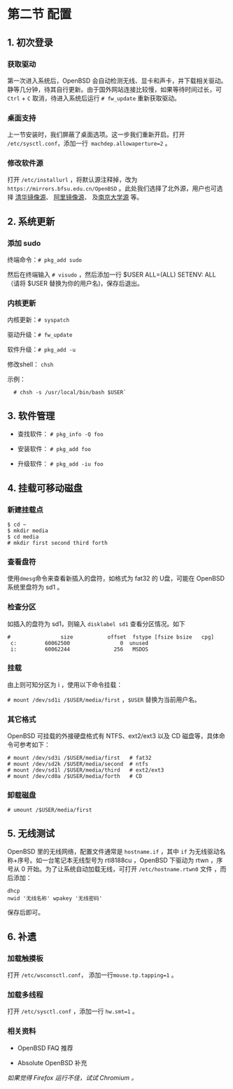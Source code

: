 # 第二节 配置

## 1. 初次登录

### 获取驱动

第一次进入系统后，OpenBSD 会自动检测无线、显卡和声卡，并下载相关驱动。静等几分钟，待其自行更新。由于国外网站连接比较慢，如果等待时间过长，可 `Ctrl` + `C` 取消，待进入系统后运行 `# fw_update` 重新获取驱动。

### 桌面支持

上一节安装时，我们屏蔽了桌面选项。这一步我们重新开启。打开 `/etc/sysctl.conf`，添加一行` machdep.allowaperture=2` 。

### 修改软件源

打开 `/etc/installurl` ，将默认源注释掉，改为 `https://mirrors.bfsu.edu.cn/OpenBSD` 。此处我们选择了北外源，用户也可选择 [清华镜像源](https://mirrors.tuna.tsinghua.edu.cn/OpenBSD)、 [阿里镜像源](https://mirrors.aliyun.com/openbsd)、 及[南京大学源](https://mirror.sjtu.edu.cn/OpenBSD) 等。

## 2. 系统更新

### 添加 sudo

终端命令：`# pkg_add sudo`

然后在终端输入 `# visudo` ，然后添加一行 $USER ALL=(ALL) SETENV: ALL （请将 $USER 替换为你的用户名)，保存后退出。

### 内核更新

内核更新：`# syspatch`

驱动升级：`# fw_update`

软件升级：`# pkg_add -u`

修改shell： `chsh`
 
 示例：
 
```    
  # chsh -s /usr/local/bin/bash $USER`
```

## 3. 软件管理

- 查找软件： `# pkg_info -Q foo`

- 安装软件： `# pkg_add foo`

- 升级软件： `# pkg_add -iu foo`


## 4. 挂载可移动磁盘

### 新建挂载点

```
$ cd ~
$ mkdir media
$ cd media
# mkdir first second third forth
```
### 查看盘符

使用`dmesg`命令来查看新插入的盘符，如格式为 fat32 的 U盘，可能在 OpenBSD 系统里盘符为 sd1 。

### 检查分区

如插入的盘符为 sd1，则输入 `disklabel sd1` 查看分区情况。如下
```
#                size           offset  fstype [fsize bsize   cpg]
 c:         60062500                0  unused                    
 i:         60062244              256   MSDOS    
```

### 挂载

由上则可知分区为 i ，使用以下命令挂载：

`# mount /dev/sd1i /$USER/media/first` ，`$USER` 替换为当前用户名。

### 其它格式

OpenBSD 可挂载的外接硬盘格式有 NTFS、ext2/ext3 以及 CD 磁盘等，具体命令可参考如下：

```
# mount /dev/sd3i /$USER/media/first   # fat32
# mount /dev/sd2k /$USER/media/second  # ntfs
# mount /dev/sd1l /$USER/media/third   # ext2/ext3
# mount /dev/cd0a /$USER/media/forth   # CD
```

### 卸载磁盘

`# umount /$USER/media/first`

## 5. 无线测试

OpenBSD 里的无线网络，配置文件通常是 `hostname.if` ，其中 `if` 为无线驱动名称+序号。如一台笔记本无线型号为 rtl8188cu ，OpenBSD 下驱动为 rtwn ，序号从 0 开始。为了让系统自动加载无线，可打开
 `/etc/hostname.rtwn0` 文件 ，而后添加：

```
dhcp 
nwid '无线名称' wpakey '无线密码'
```
保存后即可。

## 6. 补遗

### 加载触摸板

打开 `/etc/wsconsctl.conf`， 添加一行`mouse.tp.tapping=1` 。

### 加载多线程

打开 `/etc/sysctl.conf` ，添加一行 `hw.smt=1` 。

### 相关资料

- OpenBSD FAQ  推荐

- Absolute OpenBSD 补充

_如果觉得 Firefox 运行不佳，试试 Chromium 。_
